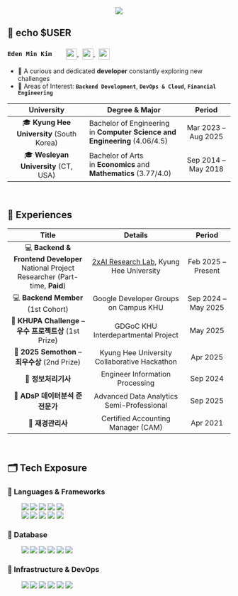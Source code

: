 <div align="center">
    <img src="https://capsule-render.vercel.app/api?type=rect&color=b0dff5&height=70&section=header&text=From%20ZERO%20to%20Beyond&fontSize=28&fontColor=ffffff&animation=scaleIn">
</div>

## 📌 echo $USER

<h3>
    <code>Eden Min Kim</code>
    <span>&nbsp;&nbsp;</span>
    <a href="https://www.linkedin.com/in/kmin1231" target="_blank" rel="noopener noreferrer" style="margin-left: 16px;">
        <img src="https://img.shields.io/badge/🔗_LinkedIn-0077B5?style=for-the-badge&logo=linked&logoColor=white" height="25" style="vertical-align: middle;">
    </a>
    <a href="https://drive.google.com/file/d/1hD80TvzhFBcGzrVbZaLPALdsugJp4nOW/view?usp=sharing" target="_blank" rel="noopener noreferrer" style="margin-left: 8px;">
        <img src="https://img.shields.io/badge/tech_resume-22dae0?style=for-the-badge&logo=googledrive&logoColor=white" height="25" style="vertical-align: middle;">
    </a>
    <a href="https://www.notion.so/Eden-Min-Kim-20a23f3c3ca3804cbc6fe7473e16fd07?source=copy_link" target="_blank" rel="noopener noreferrer" style="margin-left: 8px;">
        <img src="https://img.shields.io/badge/portfolio-4e75cf?style=for-the-badge&logo=notion&logoColor=white" height="25" style="vertical-align: middle;">
    </a>
</h3>

- 🧐 A curious and dedicated **developer** constantly exploring new challenges
- 🧩 Areas of Interest: **`Backend Development`**, **`DevOps & Cloud`**, **`Financial Engineering`**

<div align="center">

| University                                | Degree & Major                                                  | Period                |
|:----------------------------------------:|---------------------------------------------------------------|:---------------------:|
| 🎓 **Kyung Hee University** (South Korea) | Bachelor of Engineering<br>in **Computer Science and Engineering** (4.06/4.5)        | Mar 2023 – Aug 2025   |
| 🎓 **Wesleyan University** (CT, USA)      | Bachelor of Arts<br>in **Economics** and **Mathematics** (3.77/4.0)            | Sep 2014 – May 2018   |

</div>

<br>

## 🧭 Experiences

<div align="center">

| Title                                         | Details                               | Period            |
|:---------------------------------------------:|:-------------------------------------:|:-----------------:|
| 💻 **Backend & Frontend Developer**<br>National Project Researcher (Part-time, **Paid**) | [2xAI Research Lab](https://sites.google.com/view/2xai/), Kyung Hee University | Feb 2025 – Present |
| 💻 **Backend Member** (1st Cohort)           | Google Developer Groups on Campus KHU    | Sep 2024 – May 2025 |
| 🏅 **KHUPA Challenge** – **우수 프로젝트상** (1st Prize) | GDGoC KHU Interdepartmental Project   | May 2025           |
| 🏅 **2025 Semothon** – **최우수상** (2nd Prize) | Kyung Hee University Collaborative Hackathon | Apr 2025       |
| 📜 **정보처리기사** | Engineer Information Processing                                | Sep 2024          |
| 📜 **ADsP 데이터분석 준전문가** | Advanced Data Analytics Semi-Professional           | Sep 2025          |
| 📜 **재경관리사** | Certified Accounting Manager (CAM)                               | Apr 2021          |
</div>

<br>

## 🗂️ Tech Exposure

### 🔧 Languages & Frameworks

<div>
    &nbsp;&nbsp;&nbsp;&nbsp;&nbsp;&nbsp;&nbsp;
    <img src="https://img.shields.io/badge/Java-007396?style=for-the-badge&logo=openjdk&logoColor=white"> 
    <img src="https://img.shields.io/badge/javascript-%23323330.svg?style=for-the-badge&logo=javascript&logoColor=%23F7DF1E">
    <img src="https://img.shields.io/badge/Go-00ADD8?style=for-the-badge&logo=Go&logoColor=white">
    <img src="https://img.shields.io/badge/Python-3670A0?style=for-the-badge&logo=Python&logoColor=white">
    <img src="https://img.shields.io/badge/C++-00599C?style=for-the-badge&logo=C%2B%2B&logoColor=white">
</div>

<div>
    &nbsp;&nbsp;&nbsp;&nbsp;&nbsp;&nbsp;&nbsp;
    <img src="https://img.shields.io/badge/springboot-%2373bd40?style=for-the-badge&logo=springboot&logoColor=white">
    <img src="https://img.shields.io/badge/fastapi-109989?style=for-the-badge&logo=FASTAPI&logoColor=white">
    <img src="https://img.shields.io/badge/Node.js-99c95d?style=for-the-badge&logo=Node.js&logoColor=white">
    <img src="https://img.shields.io/badge/React-20232A?style=for-the-badge&logo=react&logoColor=61DAFB">
    <img src="https://img.shields.io/badge/Flutter-02569B?style=for-the-badge&logo=Flutter&logoColor=white">    
</div>

### 🔧 Database

<div>
    &nbsp;&nbsp;&nbsp;&nbsp;&nbsp;&nbsp;&nbsp;
    <img src="https://img.shields.io/badge/MongoDB-37ad69?style=for-the-badge&logo=mongodb&logoColor=white">
    <img src="https://img.shields.io/badge/sqlite-%2307405e.svg?style=for-the-badge&logo=sqlite&logoColor=white">
    <img src="https://img.shields.io/badge/mysql-4479A1?style=for-the-badge&logo=mysql&logoColor=white">
    <img src="https://img.shields.io/badge/PostgreSQL-316192?style=for-the-badge&logo=postgresql&logoColor=white">
    <img src="https://img.shields.io/badge/cloudfirestore-%23039BE5.svg?style=for-the-badge&logo=firebase">
    <img src="https://img.shields.io/badge/redis-%23DD0031.svg?style=for-the-badge&logo=redis&logoColor=white">
</div>

### 🔧 Infrastructure & DevOps

<div>
    &nbsp;&nbsp;&nbsp;&nbsp;&nbsp;&nbsp;&nbsp;
    <img src="https://img.shields.io/badge/docker-%230db7ed.svg?style=for-the-badge&logo=docker&logoColor=white">
    <img src="https://img.shields.io/badge/kubernetes-%23326ce5.svg?style=for-the-badge&logo=kubernetes&logoColor=white">
    <img src="https://img.shields.io/badge/Google_Cloud-deab2c?style=for-the-badge&logo=google-cloud&logoColor=white">
    <img src="https://img.shields.io/badge/AWS-%23FF9900.svg?style=for-the-badge&logo=amazon&logoColor=white">
    <img src="https://img.shields.io/badge/GitHub_Actions-2088FF?style=for-the-badge&logo=github-actions&logoColor=white">
    <img src="https://img.shields.io/badge/Terraform-a274d6?style=for-the-badge&logo=terraform&logoColor=white">
</div>


<!--<div align= "center">-->
<!--    <img src="https://img.shields.io/badge/-tistory-blue?style=for-the-badge&color=61cae5&logo=FF5722&link=https://kmin1231.tistory.com" />-->
<!--    <img src="https://img.shields.io/badge/LinkedIn-0077B5?style=for-the-badge&logo=linkedin&logoColor=white&link=https://linkedin.com/in/kmin1231">-->
<!--</div>-->
